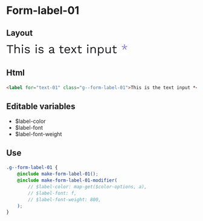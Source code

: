 # Form-label-01

## Layout

![alt text][label-01]

[label-01]: /src/img/global-components/form-fields/label-01.png

## Html

```html
<label for="text-01" class="g--form-label-01">This is the text input *</label>
```

## Editable variables

-   $label-color
-   $label-font
-   $label-font-weight

## Use

```scss
.g--form-label-01 {
    @include make-form-label-01();
    @include make-form-label-01-modifier(
        // $label-color: map-get($color-options, a),
        // $label-font: f,
        // $label-font-weight: 800,
    );
}
```
